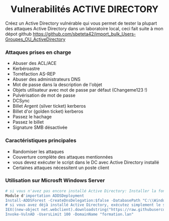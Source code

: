 <h1 align="center">
  Vulnerabilités ACTIVE DIRECTORY
  <br>
</h1>

Créez un Active Directory vulnérable qui vous permet de tester la plupart des attaques Active Directory dans un laboratoire local, ceci fait suite à mon dépot github https://github.com/sbeteta42/import_bulk_Users-Groupes_OU_ActiveDirectory

### Attaques prises en charge
- Abuser des ACL/ACE
- Kerbéroastre
- Torréfaction AS-REP
- Abuser des administrateurs DNS
- Mot de passe dans la description de l'objet
- Objets utilisateur avec mot de passe par défaut (Changeme123 !)
- Pulvérisation de mot de passe
- DCSync
- Billet Argent (silver ticket) kerberos
- Billet d'or (golden ticket) kerberos
- Passez le hachage
- Passez le billet
- Signature SMB désactivée


### Caractéristiques principales
- Randomiser les attaques
- Couverture complète des attaques mentionnées
- vous devez exécuter le script dans le DC avec Active Directory installé
- Certaines attaques nécessitent un poste client

### Utilisation sur Microsft Windows Server
```powershell
# si vous n'avez pas encore installé Active Directory: Installer la fonctionnalité Windows des services de domaine AD
Module d'importation ADDSDeployment
Install-ADDSForest -CreateDnsDelegation:$false -DatabasePath "C:\\Windows\\NTDS" -DomainMode "7" -DomainName "formation.lan" -DomainNetbiosName "formation" -ForestMode "7" -InstallDns:$true -LogPath " C:\\Windows\\NTDS" -NoRebootOnCompletion:$false -SysvolPath "C:\\Windows\\SYSVOL" -Force:$true
# si vous avez déjà installé Active Directory, exécutez simplement le script !
IEX((new-object net.webclient).downloadstring("https://raw.githubusercontent.com/sbeteta42/vulnerable-AD/master/vulner-ad.ps1"));
Invoke-VulnAD -UsersLimit 100 -DomainName "formation.lan"
```
